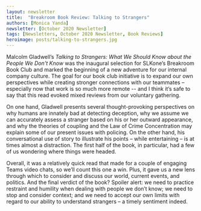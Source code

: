 ```yaml
---
layout: newsletter
title:  "Breakroom Book Review: Talking to Strangers"
authors: [Monica Yanda]
newsletter: [October 2020 Newsletter]
tags: [Newsletters, October 2020 Newsletter, Book Reviews]
heroimage: posts/talking-to-strangers.jpg
---
```


Malcolm Gladwell’s <i>Talking to Strangers: What We Should Know about the People We Don’t Know</i> was the inaugural selection for SLKone’s Breakroom Book Club and marked the beginning of a new adventure for our internal company culture. The goal for our book club initiative is to expand our own perspectives while creating stronger connections with our teammates – especially now that work is so much more remote -- and I think it’s safe to say that this read evoked mixed reviews from our voluntary gathering.

On one hand, Gladwell presents several thought-provoking perspectives on why humans are innately bad at detecting deception, why we assume we can accurately assess a stranger based on his or her outward appearance, and why the theories of coupling and the Law of Crime Concentration may explain some of our present issues with policing. On the other hand, his conversational use of story to illustrate his points – while entertaining – is at times almost a distraction. The first half of the book, in particular, had a few of us wondering where things were headed.

Overall, it was a relatively quick read that made for a couple of engaging Teams video chats, so we’ll count this one a win. Plus, it gave us a new lens through which to consider and discuss our world, current events, and politics. And the final verdict of the book? Spoiler alert: we need to practice restraint and humility when dealing with people we don’t know; we need to stop and consider context; and we need to accept our own limits with regard to our ability to understand strangers – a timely sentiment indeed.

